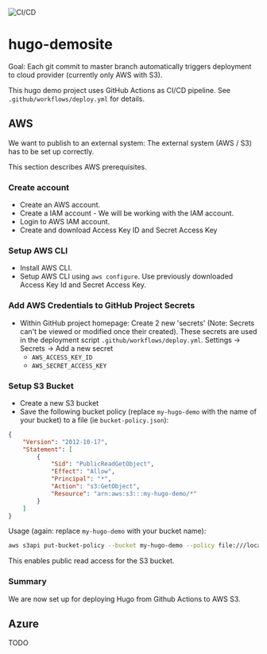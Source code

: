 ![CI/CD](https://github.com/draptik/hugo-demosite/workflows/CI/CD/badge.svg)

# hugo-demosite

Goal: Each git commit to master branch automatically triggers deployment to cloud provider (currently only AWS with S3).

This hugo demo project uses GitHub Actions as CI/CD pipeline. See `.github/workflows/deploy.yml` for details.

## AWS

We want to publish to an external system: The external system (AWS / S3) has to be set up correctly.

This section describes AWS prerequisites.

### Create account

- Create an AWS account.
- Create a IAM account - We will be working with the IAM account.
- Login to AWS IAM account.
- Create and download Access Key ID and Secret Access Key

### Setup AWS CLI

- Install AWS CLI.
- Setup AWS CLI using `aws configure`. Use previously downloaded Access Key Id and Secret Access Key.

### Add AWS Credentials to GitHub Project Secrets

- Within GitHub project homepage: Create 2 new 'secrets' (Note: Secrets can't be viewed or modified once their created). These secrets are used in the deployment script `.github/workflows/deploy.yml`. Settings -> Secrets -> Add a new secret
  - `AWS_ACCESS_KEY_ID`
  - `AWS_SECRET_ACCESS_KEY`

### Setup S3 Bucket

- Create a new S3 bucket
- Save the following bucket policy (replace `my-hugo-demo` with the name of your bucket) to a file (ie `bucket-policy.json`):

```json
{
    "Version": "2012-10-17",
    "Statement": [
        {
            "Sid": "PublicReadGetObject",
            "Effect": "Allow",
            "Principal": "*",
            "Action": "s3:GetObject",
            "Resource": "arn:aws:s3:::my-hugo-demo/*"
        }
    ]
}
```

Usage (again: replace `my-hugo-demo` with your bucket name):

```sh
aws s3api put-bucket-policy --bucket my-hugo-demo --policy file:///location/of/your/bucket-policy.json
```

This enables public read access for the S3 bucket.

### Summary

We are now set up for deploying Hugo from Github Actions to AWS S3.

## Azure

TODO
